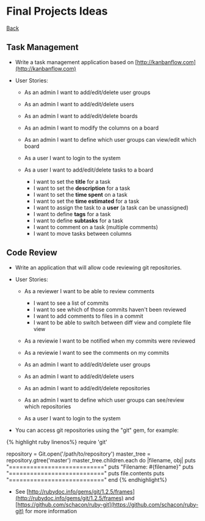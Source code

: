 Final Projects Ideas
====================

[Back](../index.html)

Task Management
---------------

-   Write a task management application based on
    [http://kanbanflow.com](http://kanbanflow.com)

-   User Stories:

    -   As an admin I want to add/edit/delete user groups
    -   As an admin I want to add/edit/delete users
    -   As an admin I want to add/edit/delete boards
    -   As an admin I want to modify the columns on a board
    -   As an admin I want to define which user groups can view/edit
        which board
    -   As a user I want to login to the system
    -   As a user I want to add/edit/delete tasks to a board

        -   I want to set the **title** for a task
        -   I want to set the **description** for a task
        -   I want to set the **time spent** on a task
        -   I want to set the **time estimated** for a task
        -   I want to assign the task to a **user** (a task can be
            unassigned)
        -   I want to define **tags** for a task
        -   I want to define **subtasks** for a task
        -   I want to comment on a task (multiple comments)
        -   I want to move tasks between columns

Code Review
-----------

-   Write an application that will allow code reviewing git
    repositories.

-   User Stories:

    -   As a reviewer I want to be able to review comments

        -   I want to see a list of commits
        -   I want to see which of those commits haven't been reviewed
        -   I want to add comments to files in a commit
        -   I want to be able to switch between diff view and complete
            file view

    -   As a reviewie I want to be notified when my commits were
        reviewed
    -   As a reviewie I want to see the comments on my commits

    -   As an admin I want to add/edit/delete user groups
    -   As an admin I want to add/edit/delete users
    -   As an admin I want to add/edit/delete repositories
    -   As an admin I want to define which user groups can see/review
        which repositories
    -   As a user I want to login to the system

-   You can access git repositories using the "git" gem, for example:

{% highlight ruby linenos%}
require 'git'

repository = Git.open('/path/to/repository')
master_tree = repository.gtree('master')
master_tree.children.each do |filename, obj|
  puts "==========================="
  puts "Filename: #{filename}"
  puts "==========================="
  puts file.contents
  puts "==========================="
end
{% endhighlight%}

-   See
    [http://rubydoc.info/gems/git/1.2.5/frames](http://rubydoc.info/gems/git/1.2.5/frames)
    and
    [https://github.com/schacon/ruby-git](https://github.com/schacon/ruby-git)
    for more information


